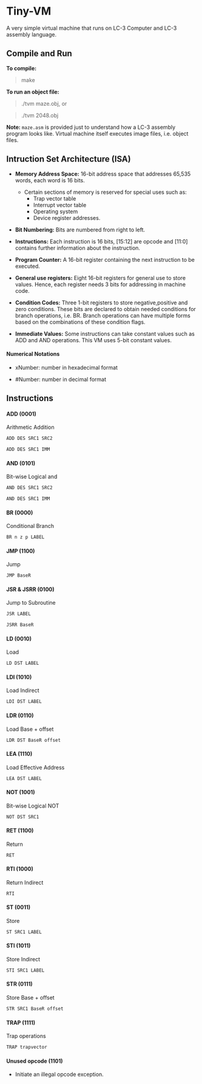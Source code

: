 # Tiny-VM

A very simple virtual machine that runs on LC-3 Computer and LC-3 assembly language.

## Compile and Run

<b>To compile:</b>

> make

<b>To run an object file:</b>

> ./tvm maze.obj, or

> ./tvm 2048.obj

<b> Note: </b> <code>maze.asm</code> is provided just to understand how a LC-3 assembly program looks like. Virtual machine itself executes image files, i.e. object files.

## Intruction Set Architecture (ISA)

* <b>Memory Address Space:</b> 16-bit address space that addresses 65,535 words, each word is 16 bits.
  * Certain sections of memory is reserved for special uses such as:
    - Trap vector table
    - Interrupt vector table
    - Operating system
    - Device register addresses.

* <b>Bit Numbering:</b> Bits are numbered from right to left.

* <b>Instructions:</b> Each instruction is 16 bits, \[15:12] are opcode and \[11:0] contains further information about the instruction.

* <b>Program Counter:</b> A 16-bit register containing the next instruction to be executed.

* <b>General use registers:</b> Eight 16-bit registers for general use to store values. Hence, each register needs 3 bits for addressing in machine code.

* <b>Condition Codes:</b> Three 1-bit registers to store negative,positive and zero conditions. These bits are declared to obtain needed conditions for branch operations, i.e. BR. Branch operations can have multiple forms based on the combinations of these condition flags.

* <b> Immediate Values:</b> Some instructions can take constant values such as ADD and AND operations. This VM uses 5-bit constant values.

<h4> Numerical Notations </h4>

* xNumber: number in hexadecimal format

* #Number: number in decimal format

<h2> Instructions </h2>

<h4> ADD (0001) </h4>

Arithmetic Addition

```c
ADD DES SRC1 SRC2
```

```c
ADD DES SRC1 IMM
```

<h4> AND (0101) </h4>

Bit-wise Logical and

```c
AND DES SRC1 SRC2
```

```c
AND DES SRC1 IMM
```

<h4> BR (0000) </h4>

Conditional Branch

```c
BR n z p LABEL
```

<h4> JMP (1100) </h4>

Jump

```c
JMP BaseR
```

<h4> JSR & JSRR (0100) </h4>

Jump to Subroutine

```c
JSR LABEL
```

```c
JSRR BaseR
```

<h4> LD (0010) </h4>

Load

```c
LD DST LABEL
```

<h4> LDI (1010) </h4>

Load Indirect

```c
LDI DST LABEL
```

<h4> LDR (0110) </h4>

Load Base + offset

```c
LDR DST BaseR offset
```

<h4> LEA (1110) </h4>

Load Effective Address

```c
LEA DST LABEL
```

<h4> NOT (1001) </h4>

Bit-wise Logical NOT

```c
NOT DST SRC1
```

<h4> RET (1100) </h4>

Return

```c
RET
```

<h4> RTI (1000) </h4>

Return Indirect

```c
RTI
```

<h4> ST (0011) </h4>

Store

```c
ST SRC1 LABEL
```

<h4> STI (1011) </h4>

Store Indirect

```c
STI SRC1 LABEL
```

<h4> STR (0111) </h4>

Store Base + offset

```c
STR SRC1 BaseR offset
```

<h4> TRAP (1111) </h4>

Trap operations

```c
TRAP trapvector
```

<h4> Unused opcode (1101) </h4>

* Initiate an illegal opcode exception.

